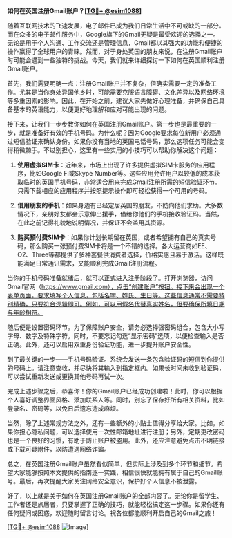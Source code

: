 **如何在英国注册Gmail账户？[[TG💪+ @esim1088](https://t.me/s/esim1088)]**

随着互联网技术的飞速发展，电子邮件已成为我们日常生活中不可或缺的一部分。而在众多的电子邮件服务中，Google旗下的Gmail无疑是最受欢迎的选择之一。无论是用于个人沟通、工作交流还是管理信息，Gmail都以其强大的功能和便捷的操作赢得了全球用户的青睐。然而，对于身处英国的朋友来说，在注册Gmail账户时可能会遇到一些独特的挑战。今天，我们就来详细探讨一下如何在英国顺利注册Gmail账户。

首先，我们需要明确一点：注册Gmail账户并不复杂，但确实需要一定的准备工作。尤其是当你身处异国他乡时，可能需要克服语言障碍、文化差异以及网络环境等多重因素的影响。因此，在开始之前，建议大家先做好心理准备，并确保自己具备基本的英语能力，以便更好地理解和应对可能出现的问题。

接下来，让我们一步步教你如何在英国注册Gmail账户。第一步也是最重要的一步，就是准备好有效的手机号码。为什么呢？因为Google要求每位新用户必须通过短信验证来确认身份。如果你没有当地的英国电话号码，那么这项任务可能会变得稍微棘手。不过别担心，这里有一些实用的小技巧可以帮助你解决这个问题：

1. **使用虚拟SIM卡**：近年来，市场上出现了许多提供虚拟SIM卡服务的应用程序，比如Google Fi或Skype Number等。这些应用允许用户以较低的成本获取临时的英国手机号码，非常适合用来完成Gmail注册所需的短信验证环节。只需下载相应的应用程序并按照提示操作即可轻松获得一个可用的号码。

2. **借用朋友的手机**：如果身边有已经定居英国的朋友，不妨向他们求助。大多数情况下，亲朋好友都会乐意伸出援手，借给你他们的手机接收验证码。当然，在此之前记得礼貌地说明情况，并保证不会滥用其资源。

3. **购买预付费SIM卡**：如果你计划长期留在英国，或者希望拥有自己的真实号码，那么购买一张预付费SIM卡将是一个不错的选择。各大运营商如EE、O2、Three等都提供了多种套餐供消费者选择，价格实惠且易于激活。这样既能满足日常通讯需求，又能顺利完成Gmail注册流程。

当你的手机号码准备就绪后，就可以正式进入注册阶段了。打开浏览器，访问Gmail官网（https://www.gmail.com），点击“创建账户”按钮。接下来会出现一个表单页面，要求填写个人信息，包括名字、姓氏、生日等。这些信息通常不需要特别精确，只要符合逻辑即可。例如，可以用假名代替真实姓名，但要确保所填日期与年龄相符。

随后便是设置密码环节。为了保障账户安全，请务必选择强密码组合，包含大小写字母、数字及特殊字符。同时，不要忘记勾选“显示密码”选项，以便检查输入是否正确。此外，还可以启用双重身份验证功能，进一步提升账户安全性。

到了最关键的一步——手机号码验证。系统会发送一条包含验证码的短信到你提供的号码上。请注意查收，并尽快将其输入到指定框内。如果长时间未收到验证码，可以尝试重新发送或更换其他号码再试一次。

完成上述步骤之后，恭喜你！你的Gmail账户已经成功创建啦！此时，你可以根据个人喜好调整界面风格、添加联系人等。同时，别忘了保存好所有相关资料，比如登录名、密码等，以免日后遗忘造成麻烦。

当然，除了上述常规方法之外，还有一些额外的小贴士值得分享给大家。比如，如果你担心隐私问题，可以选择使用一次性邮箱地址进行注册；另外，定期更改密码也是一个良好的习惯，有助于防止账户被盗用。此外，还应注意避免点击不明链接或下载可疑附件，以防遭遇网络诈骗。

总之，在英国注册Gmail账户虽然看似简单，但实际上涉及到多个环节和细节。希望大家能够按照本文提供的指南逐一实践，相信很快就能拥有属于自己的Gmail账号。最后，再次提醒大家关注网络安全意识，保护好个人信息不被泄露。

好了，以上就是关于如何在英国注册Gmail账户的全部内容了。无论你是留学生、工作者还是旅居者，只要掌握了正确的技巧，就能轻松搞定这一步骤。如果你还有任何疑问或困惑，欢迎随时留言讨论。祝各位都能顺利开启自己的Gmail之旅！

[[TG💪+ @esim1088](https://t.me/s/esim1088) ![Image](https://i.postimg.cc/4NQfJmqS/Snipaste-2025-05-13-00-14-12.png)]